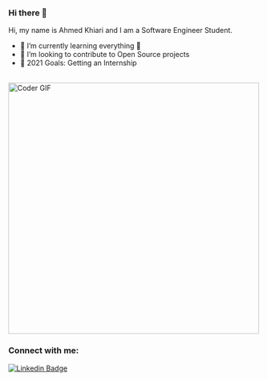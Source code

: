 ### Hi there 👋 
Hi, my name is Ahmed Khiari and I am a Software Engineer Student.
- 🌱 I’m currently learning everything 🤣
- 👯 I’m looking to contribute to Open Source projects
- 🥅 2021 Goals: Getting an Internship
 <br>
    <img src="https://media.giphy.com/media/SWoSkN6DxTszqIKEqv/giphy.gif" alt="Coder GIF" width="500">
 </abc>

### Connect with me:
[![Linkedin Badge](https://img.shields.io/badge/-Ahmedkhiari-blue?style=flat-square&logo=Linkedin&logoColor=white&link=https://www.linkedin.com/in/ahmedkr/)](https://www.linkedin.com/in/ahmedkr/)






